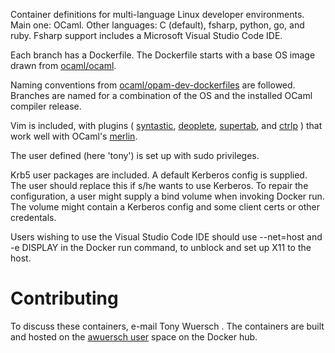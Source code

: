 Container definitions for multi-language Linux
developer environments. Main one: OCaml. Other languages:
C (default), fsharp, python, go, and ruby. Fsharp support
includes a Microsoft Visual Studio Code IDE.

Each branch has a Dockerfile.
The Dockerfile starts with a base OS image drawn from
[ocaml/ocaml](https://hub.docker.com/r/ocaml/ocaml).

Naming conventions from [ocaml/opam-dev-dockerfiles](https://github.com/ocaml/opam-dev-dockerfiles)
are followed. Branches are named for a combination of the OS and the
installed OCaml compiler release.

Vim is included, with plugins (
[syntastic](https://github.com/vim-syntastic/syntastic),
[deoplete](https://github.com/Shougo/deoplete.nvim),
[supertab](https://github.com/ervandew/supertab), and
[ctrlp](https://github.com/ctrlpvim/ctrip.vim)
) that work well with OCaml's
[merlin](https://github.com/ocaml/merlin).

The user defined (here 'tony') is set up with sudo privileges.

Krb5 user packages are included.
A default Kerberos config is supplied. The user should
replace this if s/he wants to use Kerberos.
To repair the configuration, a user might supply a bind volume
when invoking Docker run. The volume might contain a Kerberos
config and some client certs or other credentals.

Users wishing to use the Visual Studio Code IDE should use --net=host
and -e DISPLAY in the Docker run command, to unblock and set up X11
to the host.

Contributing
==========

To discuss these containers,
e-mail Tony Wuersch <tony wuersch at gmail dot com>.
The containers are built and hosted on the
[awuersch user](https://hub.docker.com/u/awuersch)
space on the Docker hub.
